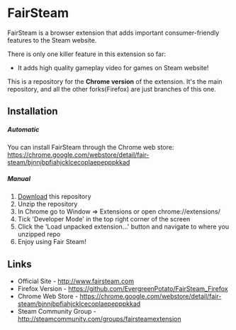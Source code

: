 # FairSteam
FairSteam is a browser extension that adds important consumer-friendly features to the Steam website.

There is only one killer feature in this extension so far: 
* It adds high quality gameplay video for games on Steam website! 

This is a repository for the **Chrome version** of the extension. It's the main repository, and all the other forks(Firefox) are just branches of this one. 

## Installation

##### Automatic
You can install FairSteam through the Chrome web store: https://chrome.google.com/webstore/detail/fair-steam/bjnnjbpfiahjcklcecoplaepepppkkad

##### Manual

1. [Download](https://github.com/EvergreenPotato/FairSteam/archive/master.zip) this repository
2. Unzip the repository
3. In Chrome go to Window => Extensions or open chrome://extensions/
4. Tick 'Developer Mode' in the top right corner of the screen
5. Click the 'Load unpacked extension...' button and navigate to where you unzipped repo
6. Enjoy using Fair Steam!


## Links

- Official Site - http://www.fairsteam.com
- Firefox Version - https://github.com/EvergreenPotato/FairSteam_Firefox
- Chrome Web Store - https://chrome.google.com/webstore/detail/fair-steam/bjnnjbpfiahjcklcecoplaepepppkkad
- Steam Community Group - http://steamcommunity.com/groups/fairsteamextension
